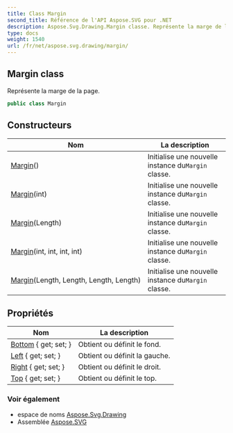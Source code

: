 ```yaml
---
title: Class Margin
second_title: Référence de l'API Aspose.SVG pour .NET
description: Aspose.Svg.Drawing.Margin classe. Représente la marge de la page.
type: docs
weight: 1540
url: /fr/net/aspose.svg.drawing/margin/
---
```

## Margin class

Représente la marge de la page.

```csharp
public class Margin
```

## Constructeurs

| Nom | La description |
| --- | --- |
| [Margin](margin/#constructor)() | Initialise une nouvelle instance du`Margin` classe. |
| [Margin](margin/#constructor_3)(int) | Initialise une nouvelle instance du`Margin` classe. |
| [Margin](margin/#constructor_1)(Length) | Initialise une nouvelle instance du`Margin` classe. |
| [Margin](margin/#constructor_4)(int, int, int, int) | Initialise une nouvelle instance du`Margin` classe. |
| [Margin](margin/#constructor_2)(Length, Length, Length, Length) | Initialise une nouvelle instance du`Margin` classe. |

## Propriétés

| Nom | La description |
| --- | --- |
| [Bottom](../../aspose.svg.drawing/margin/bottom/) { get; set; } | Obtient ou définit le fond. |
| [Left](../../aspose.svg.drawing/margin/left/) { get; set; } | Obtient ou définit la gauche. |
| [Right](../../aspose.svg.drawing/margin/right/) { get; set; } | Obtient ou définit le droit. |
| [Top](../../aspose.svg.drawing/margin/top/) { get; set; } | Obtient ou définit le top. |

### Voir également

* espace de noms [Aspose.Svg.Drawing](../../aspose.svg.drawing/)
* Assemblée [Aspose.SVG](../../)


